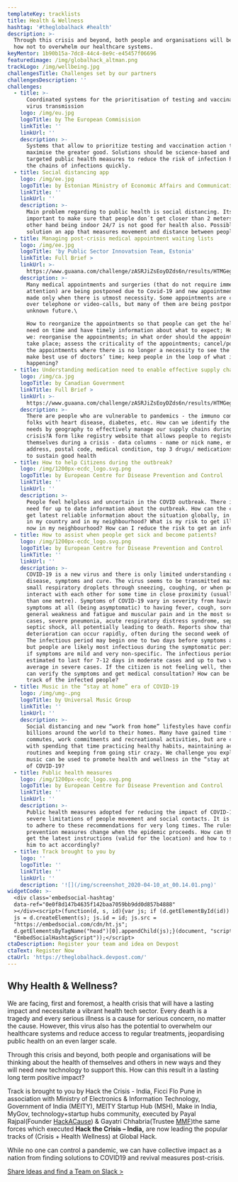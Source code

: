```yaml
---
templateKey: tracklists
title: Health & Wellness
hashtag: '#theglobalhack #health'
description: >-
  Through this crisis and beyond, both people and organisations will be thinking
  how not to overwhelm our healthcare systems.
keyMentor: 1b90b15a-7dc8-44c4-8e9c-e45457f06696
featuredimage: /img/globalhack_altman.png
trackLogo: /img/wellbeing.jpg
challengesTitle: Challenges set by our partners
challengesDescription: ''
challenges:
  - title: >-
      Coordinated systems for the prioritisation of testing and vaccinations and
      virus transmission
    logo: /img/eu.jpg
    logoTitle: by The European Commisision
    linkTitle: ''
    linkUrl: ''
    description: >-
      Systems that allow to prioritize testing and vaccination action to
      maximise the greater good. Solutions should be science-based and empower
      targeted public health measures to reduce the risk of infection help track
      the chains of infections quickly.
  - title: Social distancing app
    logo: /img/ee.jpg
    logoTitle: by Estonian Ministry of Economic Affairs and Communications
    linkTitle: ''
    linkUrl: ''
    description: >-
      Main problem regarding to public health is social distancing. Its
      important to make sure that people don´t get closer than 2 meters. On the
      other hand being indoor 24/7 is not good for health also. Possible
      solution an app that measures movement and distance between people.
  - title: Managing post-crisis medical appointment waiting lists
    logo: /img/ee.jpg
    logoTitle: 'by Public Sector Innovatsion Team, Estonia'
    linkTitle: Full Brief >
    linkUrl: >-
      https://www.guaana.com/challenge/zASRJiZsEoyDZds6n/results/HTMGegZ9yjxiHaJoi/JGBLHXKgcGMTvXcDZ/main
    description: >-
      Many medical appointments and surgeries (that do not require immediate
      attention) are being postponed due to Covid-19 and new appointments are
      made only when there is utmost necessity. Some appointments are conducted
      over telephone or video-calls, but many of them are being postponed to an
      unknown future.\

      How to reorganize the appointments so that people can get the help they
      need on time and have timely information about what to expect; How could
      we: reorganise the appointments; in what order should the appointments
      take place; assess the criticality of the appointments; cancel/postpone
      the appointments where there is no longer a necessity to see the doctor;
      make best use of doctors’ time; keep people in the loop of what is
      happening?
  - title: Understanding medication need to enable effective supply chain
    logo: /img/ca.jpg
    logoTitle: by Canadian Government
    linkTitle: Full Brief >
    linkUrl: >-
      https://www.guaana.com/challenge/zASRJiZsEoyDZds6n/results/HTMGegZ9yjxiHaJoi/ETzYdzhpWZHF5Ssty/main
    description: >-
      There are people who are vulnerable to pandemics - the immuno compromised
      folks with heart disease, diabetes, etc. How can we identify the medical
      needs by geography to effectively manage our supply chains during a
      crisis?A form like registry website that allows people to register
      themselves during a crisis - data columns - name or nick name, email
      address, postal code, medical condition, top 3 drugs/ medications needed
      to sustain good health
  - title: How to help Citizens during the outbreak?
    logo: /img/1200px-ecdc_logo.svg.png
    logoTitle: by European Centre for Disease Prevention and Control
    linkTitle: ''
    linkUrl: ''
    description: >-
      People feel helpless and uncertain in the COVID outbreak. There is a huge
      need for up to date information about the outbreak. How can the citizen
      get latest reliable information about the situation globally, in Europe,
      in my country and in my neighbourhood? What is my risk to get ill right
      now in my neighbourhood? How can I reduce the risk to get an infection?
  - title: How to assist when people get sick and become patients?
    logo: /img/1200px-ecdc_logo.svg.png
    logoTitle: by European Centre for Disease Prevention and Control
    linkTitle: ''
    linkUrl: ''
    description: >-
      COVID-19 is a new virus and there is only limited understanding of the
      disease, symptoms and cure. The virus seems to be transmitted mainly via
      small respiratory droplets through sneezing, coughing, or when people
      interact with each other for some time in close proximity (usually less
      than one metre). Symptoms of COVID-19 vary in severity from having no
      symptoms at all (being asymptomatic) to having fever, cough, sore throat,
      general weakness and fatigue and muscular pain and in the most severe
      cases, severe pneumonia, acute respiratory distress syndrome, sepsis and
      septic shock, all potentially leading to death. Reports show that clinical
      deterioration can occur rapidly, often during the second week of disease.
      The infectious period may begin one to two days before symptoms appear,
      but people are likely most infectious during the symptomatic period, even
      if symptoms are mild and very non-specific. The infectious period is now
      estimated to last for 7-12 days in moderate cases and up to two weeks on
      average in severe cases. If the citizen is not feeling well, then how he
      can verify the symptoms and get medical consultation? How can be keep
      track of the infected people?
  - title: Music in the “stay at home” era of COVID-19
    logo: /img/umg-.png
    logoTitle: by Universal Music Group
    linkTitle: ''
    linkUrl: ''
    description: >-
      Social distancing and new “work from home” lifestyles have confined
      billions around the world to their homes. Many have gained time from
      commutes, work commitments and recreational activities, but are challenged
      with spending that time practicing healthy habits, maintaining active
      routines and keeping from going stir crazy. We challenge you explore how
      music can be used to promote health and wellness in the “stay at home” era
      of COVID-19?
  - title: Public health measures
    logo: /img/1200px-ecdc_logo.svg.png
    logoTitle: by European Centre for Disease Prevention and Control
    linkTitle: ''
    linkUrl: ''
    description: >-
      Public health measures adopted for reducing the impact of COVID-19 include
      severe limitations of people movement and social contacts. It is difficult
      to adhere to these recommendations for very long times. The rules and
      prevention measures change when the epidemic proceeds. How can the citizen
      get the latest instructions (valid for the location) and how to support
      him to act accordingly?
  - title: Track brought to you by
    logo: ''
    logoTitle: ''
    linkTitle: ''
    linkUrl: ''
    description: '![](/img/screenshot_2020-04-10_at_00.14.01.png)'
widgetCode: >-
  <div class='embedsocial-hashtag'
  data-ref="0e0f8d147b4635f142baa7059bb9dd0d857b4888"
  ></div><script>(function(d, s, id){var js; if (d.getElementById(id)) {return;}
  js = d.createElement(s); js.id = id; js.src =
  "https://embedsocial.com/cdn/ht.js";
  d.getElementsByTagName("head")[0].appendChild(js);}(document, "script",
  "EmbedSocialHashtagScript"));</script>
ctaDescription: Register your team and idea on Devpost
ctaText: Register Now
ctaUrl: 'https://theglobalhack.devpost.com/'
---
```

## Why Health & Wellness?

We are facing, first and foremost, a health crisis that will have a lasting impact and necessitate a vibrant health tech sector. Every death is a tragedy and every serious illness is a cause for serious concern, no matter the cause. However, this virus also has the potential to overwhelm our healthcare systems and reduce access to regular treatments, jeopardising public health on an even larger scale.

Through this crisis and beyond, both people and organisations will be thinking about the health of themselves and others in new ways and they will need new technology to support this. How can this result in a lasting long term positive impact?

Track is brought to you by Hack the Crisis - India, Ficci Flo Pune in association with Ministry of Electronics & Information Technology, Government of India (MEITY), MEITY Startup Hub (MSH), Make in India, MyGov, technology+startup hubs community, executed by Payal Rajpal(Founder [HackA​Cause](http://www.hackacause.in/page5.html)) & Gayatri Chhabria(Trustee [MMF](https://www.mmpc.in/who-we-are.html))the same forces which executed **Hack the Crisis – India,** are now leading the popular tracks of (Crisis + Health Wellness) at Global Hack.

While no one can control a pandemic, we can have collective impact as a nation from finding solutions to COVID19 and revival measures post-crisis.

[Share Ideas and find a Team on Slack >](http://theglobalhack.com/slack)